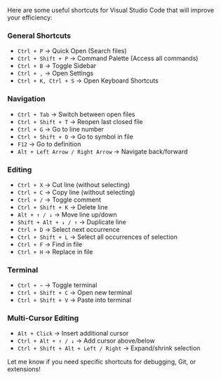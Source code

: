 Here are some useful shortcuts for Visual Studio Code that will improve your efficiency:

### **General Shortcuts**

- `Ctrl + P` → Quick Open (Search files)
- `Ctrl + Shift + P` → Command Palette (Access all commands)
- `Ctrl + B` → Toggle Sidebar
- `Ctrl + ,` → Open Settings
- `Ctrl + K, Ctrl + S` → Open Keyboard Shortcuts

### **Navigation**

- `Ctrl + Tab` → Switch between open files
- `Ctrl + Shift + T` → Reopen last closed file
- `Ctrl + G` → Go to line number
- `Ctrl + Shift + O` → Go to symbol in file
- `F12` → Go to definition
- `Alt + Left Arrow / Right Arrow` → Navigate back/forward

### **Editing**

- `Ctrl + X` → Cut line (without selecting)
- `Ctrl + C` → Copy line (without selecting)
- `Ctrl + /` → Toggle comment
- `Ctrl + Shift + K` → Delete line
- `Alt + ↑ / ↓` → Move line up/down
- `Shift + Alt + ↓ / ↑` → Duplicate line
- `Ctrl + D` → Select next occurrence
- `Ctrl + Shift + L` → Select all occurrences of selection
- `Ctrl + F` → Find in file
- `Ctrl + H` → Replace in file

### **Terminal**

- `Ctrl + ~` → Toggle terminal
- `Ctrl + Shift + C` → Open new terminal
- `Ctrl + Shift + V` → Paste into terminal

### **Multi-Cursor Editing**

- `Alt + Click` → Insert additional cursor
- `Ctrl + Alt + ↑ / ↓` → Add cursor above/below
- `Ctrl + Shift + Alt + Left / Right` → Expand/shrink selection

Let me know if you need specific shortcuts for debugging, Git, or extensions!